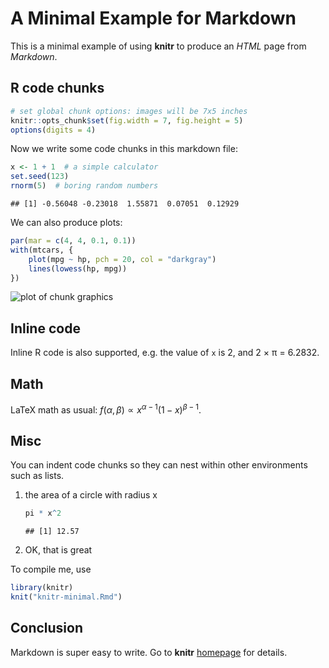 # A Minimal Example for Markdown

This is a minimal example of using **knitr** to produce an _HTML_ page from _Markdown_.

## R code chunks


```r
# set global chunk options: images will be 7x5 inches
knitr::opts_chunk$set(fig.width = 7, fig.height = 5)
options(digits = 4)
```

Now we write some code chunks in this markdown file:


```r
x <- 1 + 1  # a simple calculator
set.seed(123)
rnorm(5)  # boring random numbers
```

```
## [1] -0.56048 -0.23018  1.55871  0.07051  0.12929
```

We can also produce plots:


```r
par(mar = c(4, 4, 0.1, 0.1))
with(mtcars, {
    plot(mpg ~ hp, pch = 20, col = "darkgray")
    lines(lowess(hp, mpg))
})
```

![plot of chunk graphics](http://animation.r-forge.r-project.org/ideas/figure/graphics-1.png) 

## Inline code

Inline R code is also supported, e.g. the value of `x` is 2, and 2 &times; &pi;
= 6.2832.

## Math

LaTeX math as usual: $f(\alpha, \beta) \propto x^{\alpha-1}(1-x)^{\beta-1}$.

## Misc

You can indent code chunks so they can nest within other environments such as lists.

1. the area of a circle with radius x
    
    ```r
    pi * x^2
    ```
    
    ```
    ## [1] 12.57
    ```
2. OK, that is great

To compile me, use


```r
library(knitr)
knit("knitr-minimal.Rmd")
```

## Conclusion

Markdown is super easy to write. Go to **knitr** [homepage](http://yihui.name/knitr) for details.
